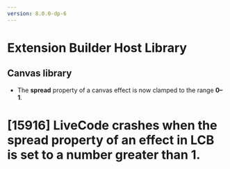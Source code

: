 ```yaml
---
version: 8.0.0-dp-6
---
```

# Extension Builder Host Library
## Canvas library

* The **spread** property of a canvas effect is now clamped to the range **0–1**.

# [15916] LiveCode crashes when the spread property of an effect in LCB is set to a number greater than 1.
